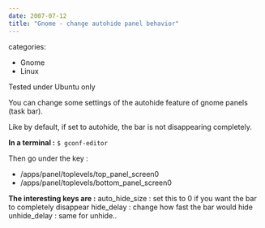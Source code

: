 ```yaml
---
date: 2007-07-12
title: "Gnome - change autohide panel behavior"
---
```








categories:
- Gnome
- Linux


Tested under Ubuntu only

You can change some settings of the autohide feature of gnome panels (task bar).

Like by default, if set to autohide, the bar is not disappearing completely.

**In a terminal :**
`$ gconf-editor`

Then go under the key :
- /apps/panel/toplevels/top_panel_screen0
- /apps/panel/toplevels/bottom_panel_screen0

**The interesting keys are :**
auto_hide_size : set this to 0 if you want the bar to completely disappear
hide_delay : change how fast the bar would hide
unhide_delay : same for unhide..


